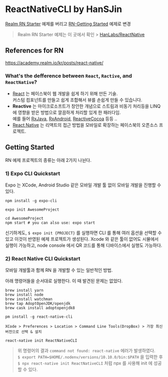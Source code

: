 # ReactNativeCLI by HanSJin

[Realm RN Starter](https://academy.realm.io/kr/posts/react-native/) 예제를 버리고 [RN-Getting Started](http://facebook.github.io/react-native/docs/getting-started) 예제로 변경

> Realm RN Starter 예제는 이 곳에서 확인 > [HanLabs/ReactNative](https://github.com/HanLabs/ReactNative)

## References for RN
https://academy.realm.io/kr/posts/react-native/

### What's the defference between `React`, `Ractive`, and `ReactNative`?

* [React](https://facebook.github.io/react/) 는 페이스북이 웹 개발을 쉽게 하기 위해 만든 기술. <br>
커스텀 컴포넌트를 만들고 쉽게 조합해서 뷰를 손쉽게 만들 수 있습니다.
* **Reactive** 는 마이크로소프트가 창안한 개념으로 스트림과 비동기 처리등을 LINQ에 영향을 받은 방법으로 깔끔하게 처리할 있게 한 패러다임. <br>
예를 들어 [RxJava](https://github.com/ReactiveX/RxJava), [RxAndroid](https://github.com/ReactiveX/RxAndroid), [ReactiveCocoa](https://github.com/ReactiveCocoa/ReactiveCocoa) 등등 ..
* [React Native](https://facebook.github.io/react-native/) 는 리액트의 접근 방법을 모바일로 확장하는 페이스북의 오픈소스 프로젝트.

## Getting Started

RN 예제 프로젝트의 종류는 아래 2가지 나뉜다.

### 1) Expo CLI Quickstart
Expo 는 XCode, Android Studio 같은 모바일 개발 툴 없이 모바일 개발을 진행할 수 있다.

```
npm install -g expo-cli
```
```
expo init AwesomeProject
```
```
cd AwesomeProject
npm start # you can also use: expo start
```

신기하게도, `$ expo init {PROJECT}` 를 실행하면 CLI 를 통해 여러 옵션을 선택할 수 있고 이것이 반영된 예제 프로젝트가 생성된다.
Xcode 와 같은 툴이 없어도 시뮬에서 실행이 가능하고, node console 에서 QR 코드를 통해 디바이스에서 실행도 가능하다.

### 2) React Native CLI Quickstart
모바일 개발툴과 함께 RN 을 개발할 수 있는 일반적인 방법.

아래 명령어들을 순서대로 실행한다. 이 때 발견된 문제는 없었다.

```
brew install yarn
brew install node
brew install watchman
brew tap AdoptOpenJDK/openjdk
brew cask install adoptopenjdk8
```
```
pm install -g react-native-cli
```
```
XCode > Preferences > Location > Command Line Tools(DropBox) > 가장 최신 버전으로 선택 & 설치
```
```
react-native init ReactNativeCLI
```
> 위 명령어의 결과 `command not found: react-native` 에러가 발생하였다. <br>
> `$ export PATH=$HOME/.nodenv/versions/10.10.0/bin:$PATH` 을 입력한 후
> `$ npx react-native init ReactNativeCLI` 처럼 npx 를 사용해 init 에 성공할 수 있다.
